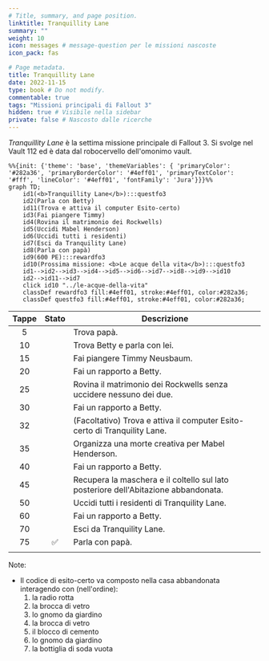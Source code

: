 ```yaml
---
# Title, summary, and page position.
linktitle: Tranquillity Lane
summary: ""
weight: 10
icon: messages # message-question per le missioni nascoste
icon_pack: fas

# Page metadata.
title: Tranquillity Lane
date: 2022-11-15
type: book # Do not modify.
commentable: true
tags: "Missioni principali di Fallout 3"
hidden: true # Visibile nella sidebar
private: false # Nascosto dalle ricerche
---
```


*Tranquillity Lane* è la settima missione principale di Fallout 3. Si svolge nel Vault 112 ed è data dal robocervello dell'omonimo vault. 


```mermaid
%%{init: {'theme': 'base', 'themeVariables': { 'primaryColor': '#282a36', 'primaryBorderColor': '#4eff01', 'primaryTextColor': '#fff', 'lineColor': '#4eff01', 'fontFamily': 'Jura'}}}%%
graph TD;
    id1(<b>Tranquillity Lane</b>):::questfo3
    id2(Parla con Betty)
    id11(Trova e attiva il computer Esito-certo)
    id3(Fai piangere Timmy)
    id4(Rovina il matrimonio dei Rockwells)
    id5(Uccidi Mabel Henderson) 
    id6(Uccidi tutti i residenti) 
    id7(Esci da Tranquility Lane)
    id8(Parla con papà)
    id9(600 PE):::rewardfo3
    id10(Prossima missione: <b>Le acque della vita</b>):::questfo3
    id1-->id2-->id3-->id4-->id5-->id6-->id7-->id8-->id9-->id10
    id2-->id11-->id7
    click id10 "../le-acque-della-vita"
    classDef rewardfo3 fill:#4eff01, stroke:#4eff01, color:#282a36;
    classDef questfo3 fill:#4eff01, stroke:#4eff01, color:#282a36;
```

| Tappe |       Stato        | Descrizione                                                                         |
| :---: | :----------------: | ----------------------------------------------------------------------------------- |
|   5   |                    | Trova papà.                                                                         |
|  10   |                    | Trova Betty e parla con lei.                                                        |
|  15   |                    | Fai piangere Timmy Neusbaum.                                                        |
|  20   |                    | Fai un rapporto a Betty.                                                            |
|  25   |                    | Rovina il matrimonio dei Rockwells senza uccidere nessuno dei due.                  |
|  30   |                    | Fai un rapporto a Betty.                                                            |
|  32   |                    | (Facoltativo) Trova e attiva il computer Esito-certo di Tranquility Lane.           |
|  35   |                    | Organizza una morte creativa per Mabel Henderson.                                   |
|  40   |                    | Fai un rapporto a Betty.                                   |
|  45   |                    | Recupera la maschera e il coltello sul lato posteriore dell'Abitazione abbandonata. |
|  50   |                    | Uccidi tutti i residenti di Tranquility Lane.                                       |
|  60   |                    | Fai un rapporto a Betty.                                                            |
|  70   |                    | Esci da Tranquility Lane.                                                           |
|  75   | :white_check_mark: | Parla con papà.                                                                     |
|       |                    |                                                                                     |

Note:
- Il codice di esito-certo va composto nella casa abbandonata interagendo con (nell'ordine): 
	1. la radio rotta
	2. la brocca di vetro
	3. lo gnomo da giardino
	4. la brocca di vetro
	5. il blocco di cemento
	6. lo gnomo da giardino
	7. la bottiglia di soda vuota
